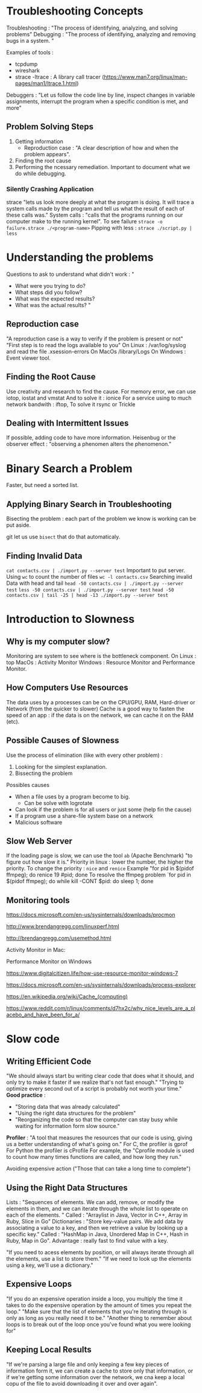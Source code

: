 # Troubleshooting Concepts
Troubleshooting : "The process of identifying, analyzing, and solving problems"
Debugging : "The process of identifying, analyzing and removing bugs in a system. "

Examples of tools : 
- tcpdump 
- wireshark
- strace
-ltrace : A library call tracer (https://www.man7.org/linux/man-pages/man1/ltrace.1.html)

Debuggers : 
"Let us follow the code line by line, inspect changes in variable assignments, interrupt the program when a specific condition is met, and more"

## Problem Solving Steps 
1. Getting information
    - Reproduction case : "A clear description of how and when the problem appears".
2. Finding the root cause
3. Performing the ncessary remediation. 
Important to document what we do while debugging. 

### Silently Crashing Application
strace "lets us look more deeply at what the program is doing. It will trace a system calls made by the program and tell us what the result of each of these calls was."
System calls : "calls that the programs running on our computer make to the running kernel". 
To see failure `strace -o failure.strace ./<program-name>`
Pipping with less : `strace ./script.py | less`

# Understanding the problems
Questions to ask to understand what didn't work :
"
- What were you trying to do?
- What steps did you follow?
- What was the expected results?
- What was the actual results?
"

## Reproduction case 
"A reproduction case is a way to verify if the problem is present or not"
"First step is to read the logs available to you"
On Linux : /var/log/syslog and read the file .xsession-errors
On MacOs /library/Logs
On Windows : Event viewer tool.
## Finding the Root Cause
Use creativity and research to find the cause. 
For memory error, we can use iotop, iostat and vmstat
And to solve it : ionice
For a service using to much network bandwith : iftop,
To solve it rsync or Trickle
## Dealing with Intermittent Issues
If possible, adding code to have more information. 
Heisenbug or the observer effect : "observing a phenomen alters the phenomenon."

# Binary Search a Problem
Faster, but need a sorted list. 

## Applying Binary Search in Troubleshooting
Bisecting the problem : each part of the problem we know is working can be put aside.

git let us use `bisect` that do that automaticaly. 

## Finding Invalid Data 
`cat contacts.csv | ./import.py --server test`
Important to put server. 
Using `wc` to count the number of files
`wc -l contacts.csv`
Searching invalid Data with head and tail
`head -50 contacts.csv | ./import.py --server test`
`less -50 contacts.csv | ./import.py --server test`
`head -50 contacts.csv | tail -25 | head -13 ./import.py --server test`

# Introduction to Slowness
## Why is my computer slow?
Monitoring are system to see where is the bottleneck component. 
On Linux : top
MacOs : Activity Monitor
Windows : Resource Monitor and Performance Monitor. 

## How Computers Use Resources
The data uses by a processes can be on the CPU/GPU, RAM,  Hard-driver or Network (from the quicker to slower)
Cache is a good way to fasten the speed of an app : if the data is on the network, we can cache it on the RAM (etc).

## Possible Causes of Slowness
Use the process of elimination (like with every other problem) : 
1. Looking for the simplest explanation. 
2. Bissecting the problem

Possibles causes
- When a file uses by a program become to big. 
    - Can be solve with logrotate
- Can look if the problem is for all users or just some (help fin the cause)
- If a program use a share-file system base on a network
- Malicious software

## Slow Web Server
If the loading page is slow, we can use the tool `ab` (Apache Benchmark) "to figure out how slow it is."
Priority in linux : lower the number, the higher the priority. 
To change the priority  : `nice` and `renice`
Example "for pid in $(pidof ffmpeg); do renice 19 #pid; done
To resolve the ffmpeg problem
`for pid in $(pidof ffmpeg); do while kill -CONT $pid: do sleep 1; done

## Monitoring tools
https://docs.microsoft.com/en-us/sysinternals/downloads/procmon 

http://www.brendangregg.com/linuxperf.html

http://brendangregg.com/usemethod.html

Activity Monitor in Mac:

Performance Monitor on Windows

https://www.digitalcitizen.life/how-use-resource-monitor-windows-7

https://docs.microsoft.com/en-us/sysinternals/downloads/process-explorer

https://en.wikipedia.org/wiki/Cache_(computing)

https://www.reddit.com/r/linux/comments/d7hx2c/why_nice_levels_are_a_placebo_and_have_been_for_a/

# Slow code
## Writing Efficient Code 
"We should always start bu writing clear code that does what it should, and only try to make it faster if we realize that's not fast enough."
"Trying to optimize every second out of a script is probably not worth your time." 
__Good practice__ : 
- "Storing data that was already calculated"
- "Using the right data structures for the problem"
- "Reorganizing the code so that the computer can stay busy while waiting for information form slow source."

__Profiler__ : "A tool that measures the resources that our code is using, giving us a better understanding of what's going on."
For C, the profiler is gprof
For Python the profiler is cProfile 
For example, the "Cprofile module is used to count how many times functions are called, and how long they run."

Avoiding expensive action ("Those that can take a long time to complete")

## Using the Right Data Structures
Lists : "Sequences of elements. We can add, remove, or modify the elements in them, and we can iterate through the whole list to operate on each of the elements. "
Called : "Arraylist in Java, Vector in C++, Array in Ruby, Slice in Go"
Dictionaries : "Store key-value pairs. We add data by associating a value to a key, and then we retrieve a value by looking up a specific key."
Called : "HashMap in Java, Unordered Map in C++, Hash in Ruby, Map in Go". 
Advantage : really fast to find value with a key. 

"If you need to acess elements by position, or will always iterate through all the elements, use a list to store them."
"If we need to look up the elements using a key, we'll use a dictionary."

## Expensive Loops
"If you do an expensive operation inside a loop, you multiply the time it takes to do the expensive operation by the amount of times you repeat the loop."
"Make sure that the list of elements that you're iterating through is only as long as you really need it to be."
"Another thing to remember about loops is to break out of the loop once you've found what you were looking for"

## Keeping Local Results
"If we're parsing a large file and only keeping a few key pieces of information form it, we can create a cache to store only that information, or if we're getting some information over the network, we cna keep a local copu of the file to avoid downloading it over and over again". 
